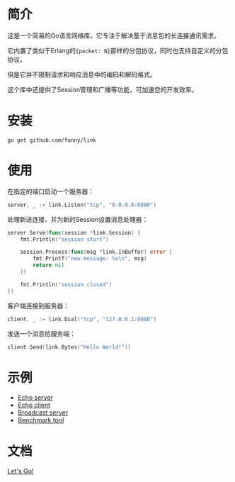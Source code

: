 简介
====

这是一个简易的Go语言网络库，它专注于解决基于消息包的长连接通讯需求。

它内置了类似于Erlang的`{packet: N}`那样的分包协议，同时也支持自定义的分包协议。

但是它并不限制请求和响应消息中的编码和解码格式。

这个库中还提供了Session管理和广播等功能，可加速您的开发效率。

安装
====

```
go get github.com/funny/link
```

使用
====

在指定的端口启动一个服务器：

```go
server, _ := link.Listen("tcp", "0.0.0.0:8080")
```

处理新进连接，并为新的Session设置消息处理器：

```go
server.Serve(func(session *link.Session) {
	fmt.Println("session start")

	session.Process(func(msg *link.InBuffer) error {
		fmt.Printf("new message: %s\n", msg)
		return nil
	})

	fmt.Println("session closed")
})
```

客户端连接到服务器：

```go
client, _ := link.Dial("tcp", "127.0.0.1:8080")
```

发送一个消息给服务端：

```go
client.Send(link.Bytes("Hello World!"))
```

示例
====

* [Echo server](https://github.com/funny/link/blob/master/examples/echo_server/main.go)
* [Echo client](https://github.com/funny/link/blob/master/examples/echo_client/main.go)
* [Broadcast server](https://github.com/funny/link/blob/master/examples/broadcast/main.go)
* [Benchmark tool](https://github.com/funny/link/blob/master/examples/benchmark/main.go)

文档
====

[Let's Go!](http://godoc.org/github.com/funny/link)
